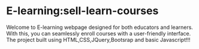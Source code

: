 # E-learning:sell-learn-courses
Welcome to E-learning webpage designed for both educators and learners. With this, you can seamlessly enroll courses with a user-friendly interface. The project built using HTML,CSS,JQuery,Bootsrap and basic Javascript!!! 
